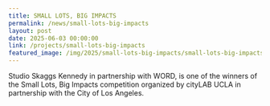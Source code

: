 ```yaml
---
title: SMALL LOTS, BIG IMPACTS
permalink: /news/small-lots-big-impacts
layout: post
date: 2025-06-03 00:00:00
link: /projects/small-lots-big-impacts
featured_image: /img/2025/small-lots-big-impacts/small-lots-big-impacts-1.jpg
---
```


Studio Skaggs Kennedy in partnership with WORD, is one of the winners of the Small Lots, Big Impacts
competition organized by cityLAB UCLA in partnership with the City of Los Angeles.